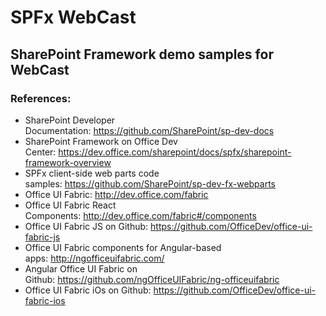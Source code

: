# SPFx WebCast

## SharePoint Framework demo samples for WebCast

### References:

* SharePoint Developer Documentation: https://github.com/SharePoint/sp-dev-docs
* SharePoint Framework on Office Dev Center: https://dev.office.com/sharepoint/docs/spfx/sharepoint-framework-overview
* SPFx client-side web parts code samples: https://github.com/SharePoint/sp-dev-fx-webparts
* Office UI Fabric: http://dev.office.com/fabric
* Office UI Fabric React Components: http://dev.office.com/fabric#/components
* Office UI Fabric JS on Github: https://github.com/OfficeDev/office-ui-fabric-js
* Office UI Fabric components for Angular-based apps: http://ngofficeuifabric.com/
* Angular Office UI Fabric on Github: https://github.com/ngOfficeUIFabric/ng-officeuifabric
* Office UI Fabric iOs on Github: https://github.com/OfficeDev/office-ui-fabric-ios
